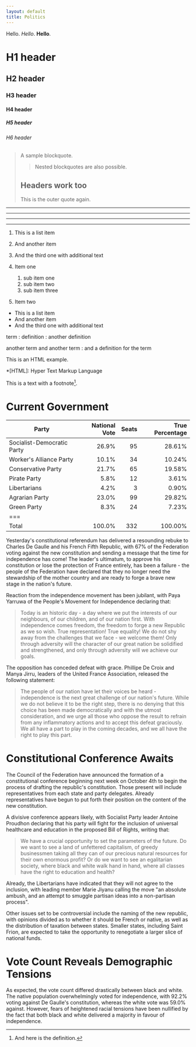 ```yaml
---
layout: default
title: Politics
---
```


Hello. *Hello*. **Hello**. 

# H1 header

## H2 header

### H3 header

#### H4 header

##### H5 header

###### H6 header

> A sample blockquote.
>
> >Nested blockquotes are
> >also possible.
>
> ## Headers work too
> This is the outer quote again.

* * *

---

  _  _  _  _

---------------

1. This is a list item
2. And another item
2. And the third one
   with additional text

1. Item one
   1. sub item one
   2. sub item two
   3. sub item three
2. Item two

* This is a list item
* And another item
* And the third one
   with additional text

term
: definition
: another definition

another term
and another term
: and a definition for the term

This is an HTML
example.

*[HTML]: Hyper Text Markup Language

This is a text with a
footnote[^1].

[^1]: And here is the definition.

# Current Government

| Party                      | National Vote | Seats  | True Percentage |
|----------------------------|--------------:|-------:|----------------:|
| Socialist-Democratic Party | 26.9%         | 95     | 28.61%          |
| Worker's Alliance Party    | 10.1%         | 34     | 10.24%          |
| Conservative Party         | 21.7%         | 65     | 19.58%          |
| Pirate Party               | 5.8%          | 12     | 3.61%           |
| Libertarians               | 4.2%          | 3      | 0.90%           |
| Agrarian Party             | 23.0%         | 99     | 29.82%          |
| Green Party                | 8.3%          | 24     | 7.23%           |
|===
| Total                  | 100.0%    | 332 | 100.00%    |

Yesterday's constitutional referendum has delivered a resounding rebuke to
Charles De Gaulle and his French Fifth Republic, with 67% of the Federation
voting against the new constitution and sending a message that the time for
independence has come! The leader's ultimatum, to approve his
constitution or lose the protection of France entirely, has been a failure - the people of the Federation have declared that they no longer need the stewardship of the mother country and are ready to forge a brave new stage in the nation's future.

Reaction from the independence movement has been jubilant, with Paya Yarruwa of the People's Movement for Independence declaring that:

> Today is an historic day - a day where we put the interests of
> our neighbours, of our children, and of our nation first. With independence
> comes freedom, the freedom to forge a new Republic as we so wish. True
> representation! True equality! We do not shy away from the challenges that we
> face - we welcome them! Only through adversity will the character of our great
> nation be solidified and strengthened, and only through adversity will we
> achieve our goals.

The opposition has conceded defeat with grace. Phillipe De Croix and Manya Jirru, leaders of the United France Association, released the following statement:

> The people of our nation have let their voices be heard -
> independence is the next great challenge of our nation's future. While we do not
> believe it to be the right step, there is no denying that this choice has been
> made democratically and with the utmost consideration, and we urge all those who
> oppose the result to refrain from any inflammatory actions and to accept this
> defeat graciously. We all have a part to play in the coming decades, and we all
> have the right to play this part.

# Constitutional Conference Awaits

The Council of the Federation have announced the formation of a constitutional
conference beginning next week on October 4th to begin the process of drafting
the republic's constitution. Those present will include representatives from
each state and party delegates. Already representatives have begun to put forth
their position on the content of the new constitution.

A divisive conference appears likely, with Socialist Party leader Antoine
Proudhon declaring that his party will fight for the inclusion of universal
healthcare and education in the proposed Bill of Rights, writing that:

> We have a crucial opportunity to set the parameters of the future. Do
> we want to see a land of unfettered capitalism, of greedy businessmen taking all
> they can of our precious natural resources for their own enormous profit? Or do
> we want to see an egalitarian society, where black and white walk hand in hand,
> where all classes have the right to education and health?

Already, the Libertarians have indicated that they will not agree to the
inclusion, with leading member Marie Jiyanu calling the move "an absolute
ambush, and an attempt to smuggle partisan ideas into a non-partisan process".

Other issues set to be controversial include the naming of the new republic,
with opinions divided as to whether it should be French or native, as well as
the distribution of taxation between states. Smaller states, including Saint
Frion, are expected to take the opportunity to renegotiate a larger slice of
national funds.

# Vote Count Reveals Demographic Tensions

As expected, the vote count differed drastically between black and white. The
native population overwhelmingly voted for independence, with 92.2% voting
against De Gaulle's constitution, whereas the white vote was 59.0% against.
However, fears of heightened racial tensions have been nullified by the fact
that both black and white delivered a majority in favour of independence.
